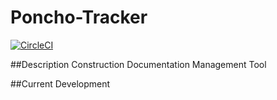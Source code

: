 # Poncho-Tracker

[![CircleCI](https://circleci.com/gh/concretus/Poncho-Tracker/tree/master.svg?style=shield)](https://circleci.com/gh/concretus/Poncho-Tracker/tree/master)

##Description
Construction Documentation Management Tool

##Current Development
